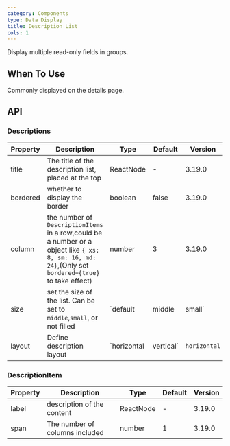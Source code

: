 ```yaml
---
category: Components
type: Data Display
title: Description List
cols: 1
---
```


Display multiple read-only fields in groups.

## When To Use

Commonly displayed on the details page.

## API

### Descriptions

| Property | Description | Type | Default | Version |
| --- | --- | --- | --- | --- |
| title | The title of the description list, placed at the top | ReactNode | - | 3.19.0 |
| bordered | whether to display the border | boolean | false | 3.19.0 |
| column | the number of `DescriptionItems` in a row,could be a number or a object like `{ xs: 8, sm: 16, md: 24}`,(Only set `bordered={true}` to take effect) | number | 3 | 3.19.0 |
| size | set the size of the list. Can be set to `middle`,`small`, or not filled | `default | middle | small` | false | 3.19.0 |
| layout | Define description layout | `horizontal | vertical` | `horizontal` | 3.19.8 |

### DescriptionItem

| Property | Description                    | Type      | Default | Version |
| -------- | ------------------------------ | --------- | ------- | ------- |
| label    | description of the content     | ReactNode | -       | 3.19.0  |
| span     | The number of columns included | number    | 1       | 3.19.0  |
